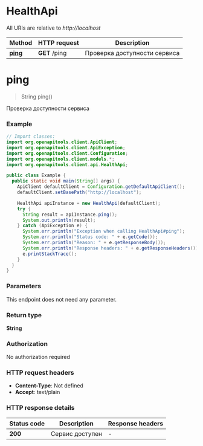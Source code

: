 # HealthApi

All URIs are relative to *http://localhost*

Method | HTTP request | Description
------------- | ------------- | -------------
[**ping**](HealthApi.md#ping) | **GET** /ping | Проверка доступности сервиса


<a name="ping"></a>
# **ping**
> String ping()

Проверка доступности сервиса

### Example
```java
// Import classes:
import org.openapitools.client.ApiClient;
import org.openapitools.client.ApiException;
import org.openapitools.client.Configuration;
import org.openapitools.client.models.*;
import org.openapitools.client.api.HealthApi;

public class Example {
  public static void main(String[] args) {
    ApiClient defaultClient = Configuration.getDefaultApiClient();
    defaultClient.setBasePath("http://localhost");

    HealthApi apiInstance = new HealthApi(defaultClient);
    try {
      String result = apiInstance.ping();
      System.out.println(result);
    } catch (ApiException e) {
      System.err.println("Exception when calling HealthApi#ping");
      System.err.println("Status code: " + e.getCode());
      System.err.println("Reason: " + e.getResponseBody());
      System.err.println("Response headers: " + e.getResponseHeaders());
      e.printStackTrace();
    }
  }
}
```

### Parameters
This endpoint does not need any parameter.

### Return type

**String**

### Authorization

No authorization required

### HTTP request headers

 - **Content-Type**: Not defined
 - **Accept**: text/plain

### HTTP response details
| Status code | Description | Response headers |
|-------------|-------------|------------------|
**200** | Сервис доступен |  -  |

